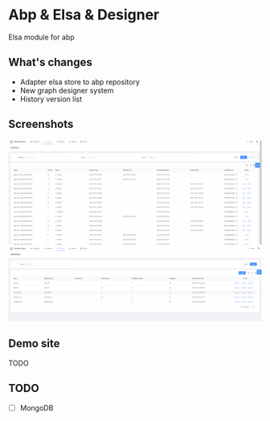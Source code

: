 # Abp & Elsa & Designer

Elsa module for abp 

## What's changes 

- Adapter elsa store to abp repository 
- New graph designer system 
- History version list

## Screenshots

![](./docs/screenshots/1.png)
![](./docs/screenshots/2.png)

## Demo site

TODO

## TODO

- [ ] MongoDB
